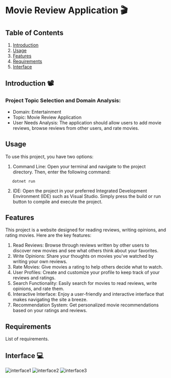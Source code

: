 # Movie Review Application 🎬

## Table of Contents

1. [Introduction](#introduction)
2. [Usage](#usage)
3. [Features](#features)
4. [Requirements](#requirements)
5. [Interface](#Interface)

## Introduction 📽️
### Project Topic Selection and Domain Analysis:
- Domain: Entertainment
- Topic: Movie Review Application
- User Needs Analysis: The application should allow users to add movie reviews, browse reviews from other users, and rate movies.

## Usage

To use this project, you have two options:

1. Command Line: Open your terminal and navigate to the project directory. Then, enter the following command:
```
   dotnet run
```
2. IDE: Open the project in your preferred Integrated Development Environment (IDE) such as Visual Studio. Simply press the build or run button to compile and execute the project.
     

## Features

This project is a website designed for reading reviews, writing opinions, and rating movies. Here are the key features:

1. Read Reviews: Browse through reviews written by other users to discover new movies and see what others think about your favorites.
2. Write Opinions: Share your thoughts on movies you've watched by writing your own reviews.
3. Rate Movies: Give movies a rating to help others decide what to watch.
4. User Profiles: Create and customize your profile to keep track of your reviews and ratings.
5. Search Functionality: Easily search for movies to read reviews, write opinions, and rate them.
6. Interactive Interface: Enjoy a user-friendly and interactive interface that makes navigating the site a breeze.
7. Recommendation System: Get personalized movie recommendations based on your ratings and reviews.

## Requirements

List of requirements.

## Interface 💻
![interface1](https://github.com/MichalBurda4/CSharp-Project/assets/163707785/fb34fdba-f80b-4c4c-8cdc-92b60a3b6910)
![interface2](https://github.com/MichalBurda4/CSharp-Project/assets/163707785/da6cb3ed-25f4-46df-ad5f-60b01ee94b10)
![interface3](https://github.com/MichalBurda4/CSharp-Project/assets/163707785/d1a4086d-ab2a-4ca1-baaa-836759d45689)

